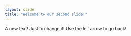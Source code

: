 ```yaml
---
layout: slide
title: "Welcome to our second slide!"
---
```

A new text! Just to change it!
Use the left arrow to go back!
